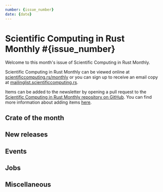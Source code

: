 ```yaml
---
number: {issue_number}
date: {date}
---
```


# Scientific Computing in Rust Monthly #{issue_number}

Welcome to this month's issue of Scientific Computing in Rust Monthly.

<!-- Editor can write a 2-3 sentence introduction here -->

Scientific Computing in Rust Monthly can be viewed online
at [scientificcomputing.rs/monthly](https://scientificcomputing.rs/monthly) or you can sign up
to receive an email copy at [mailinglist.scientificcomputing.rs](https://mailinglist.scientificcomputing.rs).

Items can be added to the newsletter by opening a pull request to the
[Scientific Computing in Rust Monthly repository on GitHub](https://github.com/rust-scicomp/scientific-computing-in-rust-monthly).
You can find more information about adding items
[here](https://github.com/rust-scicomp/scientific-computing-in-rust-monthly#contributing-an-item).

## Crate of the month
<!--
The crate of the month will be picked by the editor, who will write a brief description of it here.
If you'd like to suggest a crate that we could include here, tell us on the rust-scicomp Zulip chat
(https://rust-scicomp.zulipchat.com/login/).
-->

## New releases
<!--
This section can be used to announce new released of libraries. Items should
be sorted in alphabetical order and should use the format:

### <library name> <release number>
<brief description of the library and its new features in this release>
-->

## Events
<!--
This section can be used to advertise events. Items should be sorted in date order, with
sooner events first, and should use the format:

### [<event name>, <location or "held virutally">, <date>](<website URL>)
<brief description of event>
-->

## Jobs
<!--
This section can be used to advertise jobs that may be of interest. Items should be sorted in the
order in which they are added and should use the format:

### [<job title>, <location>](<more information URL>)
<description of job, including how to apply and deadline>
-->

## Miscellaneous
<!--
Any items that do not fit into any other section can be added here.
-->
